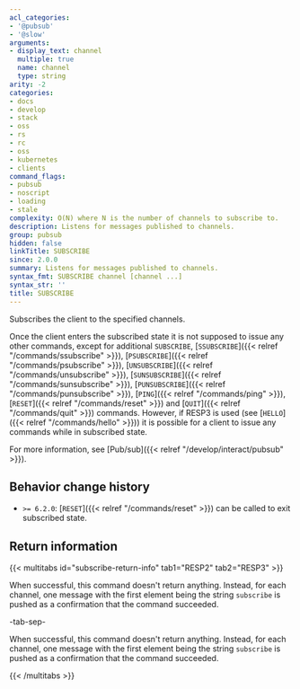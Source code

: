 ```yaml
---
acl_categories:
- '@pubsub'
- '@slow'
arguments:
- display_text: channel
  multiple: true
  name: channel
  type: string
arity: -2
categories:
- docs
- develop
- stack
- oss
- rs
- rc
- oss
- kubernetes
- clients
command_flags:
- pubsub
- noscript
- loading
- stale
complexity: O(N) where N is the number of channels to subscribe to.
description: Listens for messages published to channels.
group: pubsub
hidden: false
linkTitle: SUBSCRIBE
since: 2.0.0
summary: Listens for messages published to channels.
syntax_fmt: SUBSCRIBE channel [channel ...]
syntax_str: ''
title: SUBSCRIBE
---
```

Subscribes the client to the specified channels.

Once the client enters the subscribed state it is not supposed to issue any
other commands, except for additional `SUBSCRIBE`, [`SSUBSCRIBE`]({{< relref "/commands/ssubscribe" >}}), [`PSUBSCRIBE`]({{< relref "/commands/psubscribe" >}}), [`UNSUBSCRIBE`]({{< relref "/commands/unsubscribe" >}}), [`SUNSUBSCRIBE`]({{< relref "/commands/sunsubscribe" >}}), 
[`PUNSUBSCRIBE`]({{< relref "/commands/punsubscribe" >}}), [`PING`]({{< relref "/commands/ping" >}}), [`RESET`]({{< relref "/commands/reset" >}}) and [`QUIT`]({{< relref "/commands/quit" >}}) commands.
However, if RESP3 is used (see [`HELLO`]({{< relref "/commands/hello" >}})) it is possible for a client to issue any commands while in subscribed state.

For more information, see [Pub/sub]({{< relref "/develop/interact/pubsub" >}}).

## Behavior change history

*   `>= 6.2.0`: [`RESET`]({{< relref "/commands/reset" >}}) can be called to exit subscribed state.

## Return information

{{< multitabs id="subscribe-return-info" 
    tab1="RESP2" 
    tab2="RESP3" >}}

When successful, this command doesn't return anything. Instead, for each channel, one message with the first element being the string `subscribe` is pushed as a confirmation that the command succeeded.

-tab-sep-

When successful, this command doesn't return anything. Instead, for each channel, one message with the first element being the string `subscribe` is pushed as a confirmation that the command succeeded.

{{< /multitabs >}}
